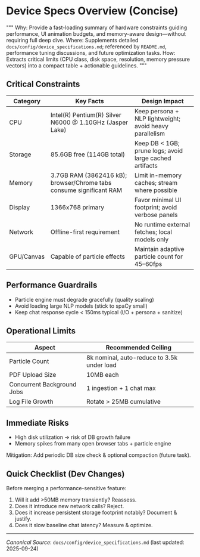 # Device Specs Overview (Concise)

"""
Why: Provide a fast-loading summary of hardware constraints guiding performance, UI animation budgets, and memory-aware design—without requiring full deep dive.
Where: Supplements detailed `docs/config/device_specifications.md`; referenced by `README.md`, performance tuning discussions, and future optimization tasks.
How: Extracts critical limits (CPU class, disk space, resolution, memory pressure vectors) into a compact table + actionable guidelines.
"""

## Critical Constraints
| Category | Key Facts | Design Impact |
|----------|----------|---------------|
| CPU | Intel(R) Pentium(R) Silver N6000 @ 1.10GHz (Jasper Lake) | Keep persona + NLP lightweight; avoid heavy parallelism |
| Storage | 85.6GB free (114GB total) | Keep DB < 1GB; prune logs; avoid large cached artifacts |
| Memory | 3.7GB RAM (3862416 kB); browser/Chrome tabs consume significant RAM | Limit in-memory caches; stream where possible |
| Display | 1366x768 primary | Favor minimal UI footprint; avoid verbose panels |
| Network | Offline-first requirement | No runtime external fetches; local models only |
| GPU/Canvas | Capable of particle effects | Maintain adaptive particle count for 45–60fps |

## Performance Guardrails
- Particle engine must degrade gracefully (quality scaling)
- Avoid loading large NLP models (stick to spaCy small)
- Keep chat response cycle < 150ms typical (I/O + persona + sanitize)

## Operational Limits
| Aspect | Recommended Ceiling |
|--------|---------------------|
| Particle Count | 8k nominal, auto-reduce to 3.5k under load |
| PDF Upload Size | 10MB each |
| Concurrent Background Jobs | 1 ingestion + 1 chat max |
| Log File Growth | Rotate > 25MB cumulative |

## Immediate Risks
- High disk utilization → risk of DB growth failure
- Memory spikes from many open browser tabs + particle engine

Mitigation: Add periodic DB size check & optional compaction (future task).

## Quick Checklist (Dev Changes)
Before merging a performance-sensitive feature:
1. Will it add >50MB memory transiently? Reassess.
2. Does it introduce new network calls? Reject.
3. Does it increase persistent storage footprint notably? Document & justify.
4. Does it slow baseline chat latency? Measure & optimize.

---
*Canonical Source*: `docs/config/device_specifications.md` (last updated: 2025-09-24)